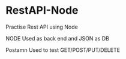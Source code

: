 # RestAPI-Node
Practise Rest API using Node 

NODE
Used as back end and JSON as DB

Postamn 
Used to test GET/POST/PUT/DELETE

